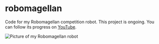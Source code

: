# robomagellan
Code for my Robomagellan competition robot. This project is ongoing. You can follow its progress on [YouTube](https://www.youtube.com/channel/UC-YN7GKOJzWWi7fZYh-oADg).

![Picture of my Robomagellan robot](https://raw.githubusercontent.com/wiki/barulicm/robomagellan/images/robot_outside.jpg)
